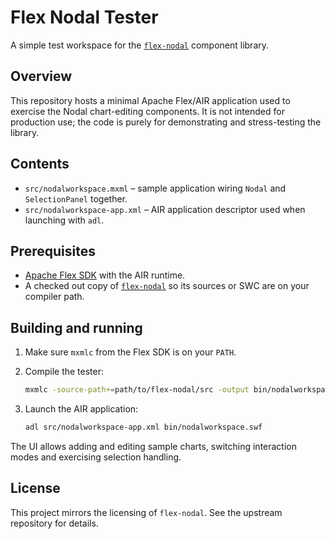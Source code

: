 # Flex Nodal Tester

A simple test workspace for the [`flex-nodal`](https://github.com/ciacob/flex-nodal) component library.

## Overview

This repository hosts a minimal Apache Flex/AIR application used to exercise the Nodal chart-editing components. It is not intended for production use; the code is purely for demonstrating and stress-testing the library.

## Contents

- `src/nodalworkspace.mxml` – sample application wiring `Nodal` and `SelectionPanel` together.
- `src/nodalworkspace-app.xml` – AIR application descriptor used when launching with `adl`.

## Prerequisites

- [Apache Flex SDK](https://flex.apache.org/) with the AIR runtime.
- A checked out copy of [`flex-nodal`](https://github.com/ciacob/flex-nodal) so its sources or SWC are on your compiler path.

## Building and running

1. Make sure `mxmlc` from the Flex SDK is on your `PATH`.
2. Compile the tester:

   ```sh
   mxmlc -source-path+=path/to/flex-nodal/src -output bin/nodalworkspace.swf src/nodalworkspace.mxml
   ```

3. Launch the AIR application:

   ```sh
   adl src/nodalworkspace-app.xml bin/nodalworkspace.swf
   ```

The UI allows adding and editing sample charts, switching interaction modes and exercising selection handling.

## License

This project mirrors the licensing of `flex-nodal`. See the upstream repository for details.

